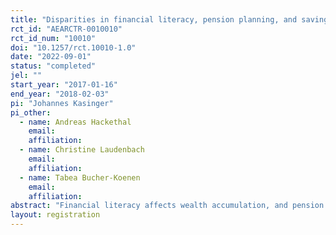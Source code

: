 ```yaml
---
title: "Disparities in financial literacy, pension planning, and saving behavior"
rct_id: "AEARCTR-0010010"
rct_id_num: "10010"
doi: "10.1257/rct.10010-1.0"
date: "2022-09-01"
status: "completed"
jel: ""
start_year: "2017-01-16"
end_year: "2018-02-03"
pi: "Johannes Kasinger"
pi_other:
  - name: Andreas Hackethal
    email: 
    affiliation: 
  - name: Christine Laudenbach
    email: 
    affiliation: 
  - name: Tabea Bucher-Koenen
    email: 
    affiliation: 
abstract: "Financial literacy affects wealth accumulation, and pension planning plays a key role in this relationship. In a large field experiment, we employ a digital pension aggregation tool to confront a treatment group with a simplified overview of their current pension claims across all pillars of the pension system. We combine survey and administrative bank data to measure the effects on actual saving behavior. Access to the tool decreases pension uncertainty for treated individuals. Average savings increase---especially for the financially less literate. We conclude that simplification of pension information can potentially reduce disparities in pension planning and savings behavior."
layout: registration
---
```


